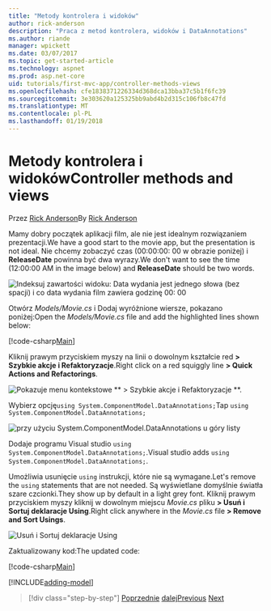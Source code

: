 ```yaml
---
title: "Metody kontrolera i widoków"
author: rick-anderson
description: "Praca z metod kontrolera, widoków i DataAnnotations"
ms.author: riande
manager: wpickett
ms.date: 03/07/2017
ms.topic: get-started-article
ms.technology: aspnet
ms.prod: asp.net-core
uid: tutorials/first-mvc-app/controller-methods-views
ms.openlocfilehash: cfe1838371226334d368dca13bba37c5b1f6fc39
ms.sourcegitcommit: 3e303620a125325bb9abd4b2d315c106fb8c47fd
ms.translationtype: MT
ms.contentlocale: pl-PL
ms.lasthandoff: 01/19/2018
---
```

# <a name="controller-methods-and-views"></a><span data-ttu-id="b6bcd-103">Metody kontrolera i widoków</span><span class="sxs-lookup"><span data-stu-id="b6bcd-103">Controller methods and views</span></span>

<span data-ttu-id="b6bcd-104">Przez [Rick Anderson](https://twitter.com/RickAndMSFT)</span><span class="sxs-lookup"><span data-stu-id="b6bcd-104">By [Rick Anderson](https://twitter.com/RickAndMSFT)</span></span>

<span data-ttu-id="b6bcd-105">Mamy dobry początek aplikacji film, ale nie jest idealnym rozwiązaniem prezentacji.</span><span class="sxs-lookup"><span data-stu-id="b6bcd-105">We have a good start to the movie app, but the presentation is not ideal.</span></span> <span data-ttu-id="b6bcd-106">Nie chcemy zobaczyć czas (00:00:00: 00 w obrazie poniżej) i **ReleaseDate** powinna być dwa wyrazy.</span><span class="sxs-lookup"><span data-stu-id="b6bcd-106">We don't want to see the time (12:00:00 AM in the image below) and **ReleaseDate** should be two words.</span></span>

![Indeksuj zawartości widoku: Data wydania jest jednego słowa (bez spacji) i co data wydania film zawiera godzinę 00: 00](working-with-sql/_static/m55.png)

<span data-ttu-id="b6bcd-108">Otwórz *Models/Movie.cs* i Dodaj wyróżnione wiersze, pokazano poniżej:</span><span class="sxs-lookup"><span data-stu-id="b6bcd-108">Open the *Models/Movie.cs* file and add the highlighted lines shown below:</span></span>

[!code-csharp[Main](start-mvc/sample/MvcMovie/Models/MovieDateWithExtraUsings.cs?name=snippet_1&highlight=13-14)]

<span data-ttu-id="b6bcd-109">Kliknij prawym przyciskiem myszy na linii o dowolnym kształcie red **> Szybkie akcje i Refaktoryzacje**.</span><span class="sxs-lookup"><span data-stu-id="b6bcd-109">Right click on a red squiggly line **> Quick Actions and Refactorings**.</span></span>

  ![Pokazuje menu kontekstowe ** > Szybkie akcje i Refaktoryzacje **.](controller-methods-views/_static/qa.png)


<span data-ttu-id="b6bcd-111">Wybierz opcję`using System.ComponentModel.DataAnnotations;`</span><span class="sxs-lookup"><span data-stu-id="b6bcd-111">Tap `using System.ComponentModel.DataAnnotations;`</span></span>

  ![przy użyciu System.ComponentModel.DataAnnotations u góry listy](controller-methods-views/_static/da.png)

  <span data-ttu-id="b6bcd-113">Dodaje programu Visual studio `using System.ComponentModel.DataAnnotations;`.</span><span class="sxs-lookup"><span data-stu-id="b6bcd-113">Visual studio adds `using System.ComponentModel.DataAnnotations;`.</span></span>

<span data-ttu-id="b6bcd-114">Umożliwia usunięcie `using` instrukcji, które nie są wymagane.</span><span class="sxs-lookup"><span data-stu-id="b6bcd-114">Let's remove the `using` statements that are not needed.</span></span> <span data-ttu-id="b6bcd-115">Są wyświetlane domyślnie światła szare czcionki.</span><span class="sxs-lookup"><span data-stu-id="b6bcd-115">They show up by default in a light grey font.</span></span> <span data-ttu-id="b6bcd-116">Kliknij prawym przyciskiem myszy kliknij w dowolnym miejscu *Movie.cs* pliku **> Usuń i Sortuj deklaracje Using**.</span><span class="sxs-lookup"><span data-stu-id="b6bcd-116">Right click anywhere in the *Movie.cs* file **> Remove and Sort Usings**.</span></span>

![Usuń i Sortuj deklaracje Using](controller-methods-views/_static/rm.png)

<span data-ttu-id="b6bcd-118">Zaktualizowany kod:</span><span class="sxs-lookup"><span data-stu-id="b6bcd-118">The updated code:</span></span>

[!code-csharp[Main](./start-mvc/sample/MvcMovie/Models/MovieDate.cs?name=snippet_1)]

<!-- include start -->

[!INCLUDE[adding-model](../../includes/mvc-intro/controller-methods-views.md)]

>[!div class="step-by-step"]
<span data-ttu-id="b6bcd-119">[Poprzednie](working-with-sql.md)
[dalej](search.md)</span><span class="sxs-lookup"><span data-stu-id="b6bcd-119">[Previous](working-with-sql.md)
[Next](search.md)</span></span>  

